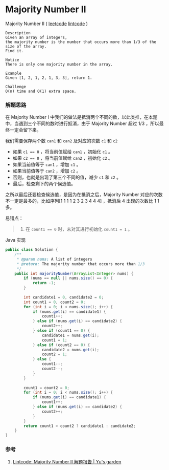 #  Majority Number II

 Majority Number II  ( [leetcode]()  [lintcode](http://www.lintcode.com/en/problem/majority-number-ii/) )

```
Description
Given an array of integers, 
the majority number is the number that occurs more than 1/3 of the size of the array.
Find it.

Notice
There is only one majority number in the array.

Example
Given [1, 2, 1, 2, 1, 3, 3], return 1.

Challenge 
O(n) time and O(1) extra space.
```

### 解题思路

在 Majority Number I 中我们的做法是抵消两个不同的数，以此类推，在本题中，当遇到三个不同的数时进行抵消，由于 Majority Number 超过 1/3 ，所以最终一定会留下来。

我们需要保存两个数 `can1` 和 `can2` 及对应的次数 `c1` 和 `c2` 

- 如果 `c1 == 0` ，将当前值赋给 `can1` ，初始化 `c1` 。
- 如果 `c2 == 0` ，将当前值赋给 `can2` ，初始化 `c2` 。
- 如果当前值等于 `can1` ，增加 `c1` 。
- 如果当前值等于 `can2` ，增加 `c2` 。
- 否则，也就是出现了第三个不同的值，减少 `c1` 和 `c2` 。
- 最后，检查剩下的两个候选值。

之所以最后还要检查候选值，是因为在抵消之后，Majority Number 对应的次数不一定是最多的，比如序列[1 1 1 1 2 3 2 3 4 4 4] ，抵消后 4 出现的次数比 1 1多。

易错点：

> 1. 在 `count1 == 0` 时，未对其进行初始化 `count1 = 1` 。

Java 实现

```java
public class Solution {
    /**
     * @param nums: A list of integers
     * @return: The majority number that occurs more than 1/3
     */
    public int majorityNumber(ArrayList<Integer> nums) {
        if (nums == null || nums.size() == 0) {
            return -1;
        }
        
        int candidate1 = 0, candidate2 = 0;
        int count1 = 0, count2 = 0;
        for (int i = 0; i < nums.size(); i++) {
            if (nums.get(i) == candidate1) {
                count1++;
            } else if (nums.get(i) == candidate2) {
                count2++;
            } else if (count1 == 0) {
                candidate1 = nums.get(i);
                count1 = 1;
            } else if (count2 == 0) {
                candidate2 = nums.get(i);
                count2 = 1;
            } else {
                count1--;
                count2--;
            }
        }
        
        count1 = count2 = 0;
        for (int i = 0; i < nums.size(); i++) {
            if (nums.get(i) == candidate1) {
                count1++;
            } else if (nums.get(i) == candidate2) {
                count2++;
            }
        }
        return count1 > count2 ? candidate1 : candidate2;
    }
}

```



### 参考

1. [Lintcode: Majority Number II 解题报告 | Yu's garden](http://www.cnblogs.com/yuzhangcmu/p/4175779.html) 


